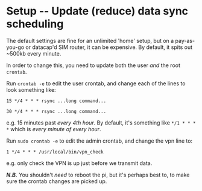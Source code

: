 # Setup -- Update (reduce) data sync scheduling

The default settings are fine for an unlimited 'home' setup, but on a pay-as-you-go or datacap'd SIM router, it can be expensive. By default, it spits out \~500kb every minute.

In order to change this, you need to update both the user *and* the root `crontab`.

Run `crontab -e` to edit the user crontab, and change each of the lines to look something like:

    15 */4 * * * rsync ...long command...

    30 */4 * * * rsync ...long command...

e.g. 15 minutes past *every 4th hour*. By default, it's something like `*/1 * * * *` which is *every minute of every hour*.

Run `sudo crontab -e` to edit the admin crontab, and change the vpn line to:

    1 */4 * * * /usr/local/bin/vpn_check

e.g. only check the VPN is up just before we transmit data.

***N.B.*** You shouldn't *need* to reboot the pi, but it's perhaps best to, to make sure the crontab changes are picked up.
